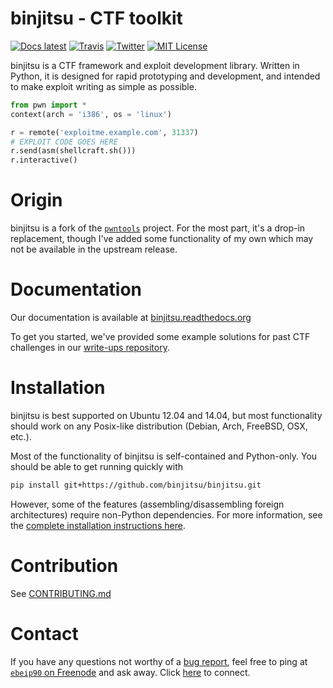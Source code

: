 # binjitsu - CTF toolkit
[![Docs latest](https://readthedocs.org/projects/binjitsu/badge/)](https://binjitsu.readthedocs.org/en/latest)
[![Travis](https://travis-ci.org/binjitsu/binjitsu.svg?branch=master)](https://travis-ci.org/binjitsu/binjitsu)
[![Twitter](https://img.shields.io/badge/twitter-ctfbinjitsu-4099FF.svg?style=flat)](https://twitter.com/ctfbinjitsu)
[![MIT License](https://img.shields.io/badge/license-MIT-blue.svg?style=flat)](http://choosealicense.com/licenses/mit/)

binjitsu is a CTF framework and exploit development library. Written in Python, it is designed for rapid prototyping and development, and intended to make exploit writing as simple as possible.

```python
from pwn import *
context(arch = 'i386', os = 'linux')

r = remote('exploitme.example.com', 31337)
# EXPLOIT CODE GOES HERE
r.send(asm(shellcraft.sh()))
r.interactive()
```

# Origin

binjitsu is a fork of the [`pwntools`](https://github.com/Gallopsled/pwntools) project.  For the most part, it's a drop-in replacement, though I've added some functionality of my own which may not be available in the upstream release.

# Documentation
Our documentation is available at [binjitsu.readthedocs.org](https://binjitsu.readthedocs.org/en/latest/)

To get you started, we've provided some example solutions for past CTF challenges in our [write-ups repository](https://github.com/binjitsu/binjitsu-write-ups).

# Installation

binjitsu is best supported on Ubuntu 12.04 and 14.04, but most functionality should work on any Posix-like distribution (Debian, Arch, FreeBSD, OSX, etc.).

Most of the functionality of binjitsu is self-contained and Python-only.  You should be able to get running quickly with

```sh
pip install git+https://github.com/binjitsu/binjitsu.git
```

However, some of the features (assembling/disassembling foreign architectures) require non-Python dependencies.  For more information, see the [complete installation instructions here](https://binjitsu.readthedocs.org/en/latest/install.html).


# Contribution

See [CONTRIBUTING.md](CONTRIBUTING.md)

# Contact
If you have any questions not worthy of a [bug report](https://github.com/binjitsu/binjitsu/issues), feel free to ping
at [`ebeip90` on Freenode](irc://irc.freenode.net/pwning) and ask away.
Click [here](https://kiwiirc.com/client/irc.freenode.net/pwning) to connect.


